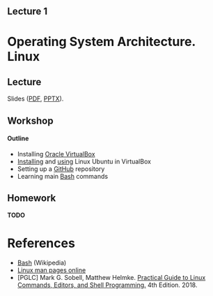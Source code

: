 Lecture 1
---

# Operating System Architecture. Linux

## Lecture

Slides ([PDF](OS_Lecture_01.pdf), [PPTX](OS_Lecture_01.pptx)).

## Workshop

#### Outline

* Installing [Oracle VirtualBox](../../software.md#virtualbox)
* [Installing](../../software/ubuntu_install.md) and [using](../../software/ubuntu.md) Linux Ubuntu in VirtualBox
* Setting up a [GitHub](../../software/git.md) repository
* Learning main [Bash](../../software/bash.md) commands

## Homework

__TODO__

# References

* [Bash](https://en.wikipedia.org/wiki/Bash_%28Unix_shell%29) (Wikipedia)
* [Linux man pages online](https://man7.org/linux/man-pages/index.html)
* [PGLC] Mark G. Sobell, Matthew Helmke.
  [Practical Guide to Linux Commands, Editors, and Shell Programming.](
  https://www.pearson.com/store/p/practical-guide-to-linux-commands-editors-and-shell-programming-a/P100000878019/9780134774602)
  4th Edition. 2018.
